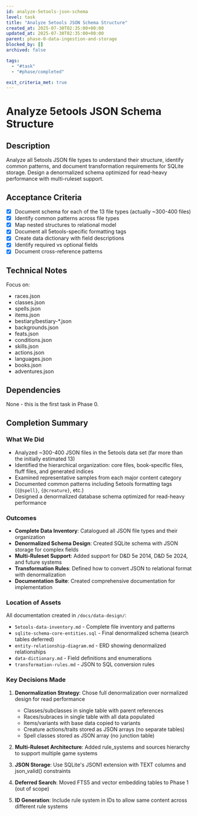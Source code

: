 ```yaml
---
id: analyze-5etools-json-schema
level: task
title: "Analyze 5etools JSON Schema Structure"
created_at: 2025-07-30T02:35:00+00:00
updated_at: 2025-07-30T02:35:00+00:00
parent: phase-0-data-ingestion-and-storage
blocked_by: []
archived: false

tags:
  - "#task"
  - "#phase/completed"

exit_criteria_met: true
---
```


# Analyze 5etools JSON Schema Structure

## Description

Analyze all 5etools JSON file types to understand their structure, identify common patterns, and document transformation requirements for SQLite storage. Design a denormalized schema optimized for read-heavy performance with multi-ruleset support.

## Acceptance Criteria

- [x] Document schema for each of the 13 file types (actually ~300-400 files)
- [x] Identify common patterns across file types
- [x] Map nested structures to relational model
- [x] Document all 5etools-specific formatting tags
- [x] Create data dictionary with field descriptions
- [x] Identify required vs optional fields
- [x] Document cross-reference patterns

## Technical Notes

Focus on:
- races.json
- classes.json  
- spells.json
- items.json
- bestiary/bestiary-*.json
- backgrounds.json
- feats.json
- conditions.json
- skills.json
- actions.json
- languages.json
- books.json
- adventures.json

## Dependencies

None - this is the first task in Phase 0.

## Completion Summary

### What We Did
- Analyzed ~300-400 JSON files in the 5etools data set (far more than the initially estimated 13)
- Identified the hierarchical organization: core files, book-specific files, fluff files, and generated indices
- Examined representative samples from each major content category
- Documented common patterns including 5etools formatting tags (`{@spell}`, `{@creature}`, etc.)
- Designed a denormalized database schema optimized for read-heavy performance

### Outcomes
- **Complete Data Inventory**: Catalogued all JSON file types and their organization
- **Denormalized Schema Design**: Created SQLite schema with JSON storage for complex fields
- **Multi-Ruleset Support**: Added support for D&D 5e 2014, D&D 5e 2024, and future systems
- **Transformation Rules**: Defined how to convert JSON to relational format with denormalization
- **Documentation Suite**: Created comprehensive documentation for implementation

### Location of Assets
All documentation created in `/docs/data-design/`:
- `5etools-data-inventory.md` - Complete file inventory and patterns
- `sqlite-schema-core-entities.sql` - Final denormalized schema (search tables deferred)
- `entity-relationship-diagram.md` - ERD showing denormalized relationships
- `data-dictionary.md` - Field definitions and enumerations
- `transformation-rules.md` - JSON to SQL conversion rules

### Key Decisions Made
1. **Denormalization Strategy**: Chose full denormalization over normalized design for read performance
   - Classes/subclasses in single table with parent references
   - Races/subraces in single table with all data populated
   - Items/variants with base data copied to variants
   - Creature actions/traits stored as JSON arrays (no separate tables)
   - Spell classes stored as JSON array (no junction table)

2. **Multi-Ruleset Architecture**: Added rule_systems and sources hierarchy to support multiple game systems

3. **JSON Storage**: Use SQLite's JSON1 extension with TEXT columns and json_valid() constraints

4. **Deferred Search**: Moved FTS5 and vector embedding tables to Phase 1 (out of scope)

5. **ID Generation**: Include rule system in IDs to allow same content across different rule systems